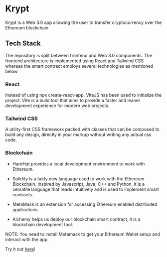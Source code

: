 # Krypt 

Krypt is a Web 3.0 app allowing the user to transfer cryptocurrency over the Ethereum blockchain

## Tech Stack

The repository is split between frontend and Web 3.0 components. The frontend architecture is implemented using React and Tailwind CSS whereas the smart contract employs several technologies as mentioned below

### React

Instead of using npx create-react-app, ViteJS has been used to initialize the project. Vite is a build tool that aims to provide a faster and leaner development experience for modern web projects.

### Tailwind CSS

A utility-first CSS framework packed with classes that can be composed to build any design, directly in your markup without writing any actual css code.

### Blockchain

- HardHat provides a local development environment to work with Ethereum.

- Solidity is a fairly new language used to work with the Ethereum Blockchain. Inspired by Javascript, Java, C++ and Python, it is a versatile language that reads intuitively and is used to implement smart contracts.

- MetaMask is an extension for accessing Ethereum enabled distributed applications.

- Alchemy helps us deploy our blockchain smart contract, it is a blockchain development tool.

NOTE: You need to install Metamask to get your Ethereum Wallet setup and interact with the app.

Try it out [here](https://krypt-eth-transfer.netlify.app)!
